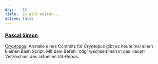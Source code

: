 ```yaml
---
day: 	15
title:	Es geht weiter...
active: false
---
```


### [Pascal Simon](https://github.com/psunix)
[Cryptopus](https://github.com/psunix/profile): Anstelle eines Commits für Cryptopus gibt es heute mal einen kleinen Bash Script. Mit dem Befehl 'cdg' wechselt man in das Haupt-Verzeichnis des aktuellen Git-Repos.
